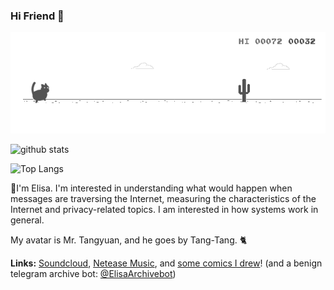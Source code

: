 ### Hi Friend 👋

<!--
**eltsai/eltsai** is a ✨ _special_ ✨ repository because its `README.md` (this file) appears on your GitHub profile.

Here are some ideas to get you started:

- 🔭 I’m currently working on ...
- 🌱 I’m currently learning ...
- 👯 I’m looking to collaborate on ...
- 🤔 I’m looking for help with ...
- 💬 Ask me about ...
- 📫 How to reach me: ...
- 😄 Pronouns: ...
- ⚡ Fun fact: ...
-->

[![cat-rex](https://github.com/eltsai/eltsai/raw/master/assets/cat-rex.gif)](http://home.ustc.edu.cn/~elisa/)

![github stats](https://github-readme-stats.vercel.app/api?username=eltsai&count_private=true&show_icons=true)



![Top Langs](https://github-readme-stats.vercel.app/api/top-langs/?username=eltsai&hide=javascript,html,css)



🌱I'm Elisa. I'm interested in understanding what would happen when messages are traversing the Internet, measuring the characteristics of the Internet and privacy-related topics. I am interested in how systems work in general.

My avatar is Mr. Tangyuan, and he goes by Tang-Tang. 🐈

**Links:** [Soundcloud](https://soundcloud.com/elisastayshere), [Netease Music](https://music.163.com/#/artist?id=12158117), and [some comics I drew](https://etsai.site/tags/comics/)! (and a benign telegram archive bot: [@ElisaArchivebot](https://t.me/ElisaArchivebot))









